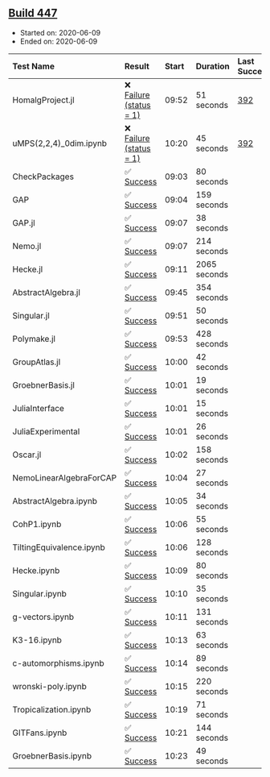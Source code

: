 ## [Build 447](https://oscarci.mathematik.uni-kl.de/job/oscar-julia-1.4/447/)

* Started on: 2020-06-09
* Ended on: 2020-06-09

| Test Name    | Result | Start | Duration | Last Success | First Failure |
|:-------------|:-------|:------|:---------|:-------------|:--------------|
| HomalgProject.jl | ❌ [Failure (status = 1)](https://oscarci.mathematik.uni-kl.de/job/oscar-julia-1.4/447/artifact/logs/build-447/HomalgProject.jl.log) | 09:52 | 51 seconds | [392](https://oscarci.mathematik.uni-kl.de/job/oscar-julia-1.4/392/) | [393](https://oscarci.mathematik.uni-kl.de/job/oscar-julia-1.4/393/) |
| uMPS(2,2,4)_0dim.ipynb | ❌ [Failure (status = 1)](https://oscarci.mathematik.uni-kl.de/job/oscar-julia-1.4/447/artifact/logs/build-447/uMPS-2-2-4-_0dim.ipynb.log) | 10:20 | 45 seconds | [392](https://oscarci.mathematik.uni-kl.de/job/oscar-julia-1.4/392/) | [393](https://oscarci.mathematik.uni-kl.de/job/oscar-julia-1.4/393/) |
| CheckPackages | ✅ [Success](https://oscarci.mathematik.uni-kl.de/job/oscar-julia-1.4/447/artifact/logs/build-447/CheckPackages.log) | 09:03 | 80 seconds |  |  |
| GAP | ✅ [Success](https://oscarci.mathematik.uni-kl.de/job/oscar-julia-1.4/447/artifact/logs/build-447/GAP.log) | 09:04 | 159 seconds |  |  |
| GAP.jl | ✅ [Success](https://oscarci.mathematik.uni-kl.de/job/oscar-julia-1.4/447/artifact/logs/build-447/GAP.jl.log) | 09:07 | 38 seconds |  |  |
| Nemo.jl | ✅ [Success](https://oscarci.mathematik.uni-kl.de/job/oscar-julia-1.4/447/artifact/logs/build-447/Nemo.jl.log) | 09:07 | 214 seconds |  |  |
| Hecke.jl | ✅ [Success](https://oscarci.mathematik.uni-kl.de/job/oscar-julia-1.4/447/artifact/logs/build-447/Hecke.jl.log) | 09:11 | 2065 seconds |  |  |
| AbstractAlgebra.jl | ✅ [Success](https://oscarci.mathematik.uni-kl.de/job/oscar-julia-1.4/447/artifact/logs/build-447/AbstractAlgebra.jl.log) | 09:45 | 354 seconds |  |  |
| Singular.jl | ✅ [Success](https://oscarci.mathematik.uni-kl.de/job/oscar-julia-1.4/447/artifact/logs/build-447/Singular.jl.log) | 09:51 | 50 seconds |  |  |
| Polymake.jl | ✅ [Success](https://oscarci.mathematik.uni-kl.de/job/oscar-julia-1.4/447/artifact/logs/build-447/Polymake.jl.log) | 09:53 | 428 seconds |  |  |
| GroupAtlas.jl | ✅ [Success](https://oscarci.mathematik.uni-kl.de/job/oscar-julia-1.4/447/artifact/logs/build-447/GroupAtlas.jl.log) | 10:00 | 42 seconds |  |  |
| GroebnerBasis.jl | ✅ [Success](https://oscarci.mathematik.uni-kl.de/job/oscar-julia-1.4/447/artifact/logs/build-447/GroebnerBasis.jl.log) | 10:01 | 19 seconds |  |  |
| JuliaInterface | ✅ [Success](https://oscarci.mathematik.uni-kl.de/job/oscar-julia-1.4/447/artifact/logs/build-447/JuliaInterface.log) | 10:01 | 15 seconds |  |  |
| JuliaExperimental | ✅ [Success](https://oscarci.mathematik.uni-kl.de/job/oscar-julia-1.4/447/artifact/logs/build-447/JuliaExperimental.log) | 10:01 | 26 seconds |  |  |
| Oscar.jl | ✅ [Success](https://oscarci.mathematik.uni-kl.de/job/oscar-julia-1.4/447/artifact/logs/build-447/Oscar.jl.log) | 10:02 | 158 seconds |  |  |
| NemoLinearAlgebraForCAP | ✅ [Success](https://oscarci.mathematik.uni-kl.de/job/oscar-julia-1.4/447/artifact/logs/build-447/NemoLinearAlgebraForCAP.log) | 10:04 | 27 seconds |  |  |
| AbstractAlgebra.ipynb | ✅ [Success](https://oscarci.mathematik.uni-kl.de/job/oscar-julia-1.4/447/artifact/logs/build-447/AbstractAlgebra.ipynb.log) | 10:05 | 34 seconds |  |  |
| CohP1.ipynb | ✅ [Success](https://oscarci.mathematik.uni-kl.de/job/oscar-julia-1.4/447/artifact/logs/build-447/CohP1.ipynb.log) | 10:06 | 55 seconds |  |  |
| TiltingEquivalence.ipynb | ✅ [Success](https://oscarci.mathematik.uni-kl.de/job/oscar-julia-1.4/447/artifact/logs/build-447/TiltingEquivalence.ipynb.log) | 10:06 | 128 seconds |  |  |
| Hecke.ipynb | ✅ [Success](https://oscarci.mathematik.uni-kl.de/job/oscar-julia-1.4/447/artifact/logs/build-447/Hecke.ipynb.log) | 10:09 | 80 seconds |  |  |
| Singular.ipynb | ✅ [Success](https://oscarci.mathematik.uni-kl.de/job/oscar-julia-1.4/447/artifact/logs/build-447/Singular.ipynb.log) | 10:10 | 35 seconds |  |  |
| g-vectors.ipynb | ✅ [Success](https://oscarci.mathematik.uni-kl.de/job/oscar-julia-1.4/447/artifact/logs/build-447/g-vectors.ipynb.log) | 10:11 | 131 seconds |  |  |
| K3-16.ipynb | ✅ [Success](https://oscarci.mathematik.uni-kl.de/job/oscar-julia-1.4/447/artifact/logs/build-447/K3-16.ipynb.log) | 10:13 | 63 seconds |  |  |
| c-automorphisms.ipynb | ✅ [Success](https://oscarci.mathematik.uni-kl.de/job/oscar-julia-1.4/447/artifact/logs/build-447/c-automorphisms.ipynb.log) | 10:14 | 89 seconds |  |  |
| wronski-poly.ipynb | ✅ [Success](https://oscarci.mathematik.uni-kl.de/job/oscar-julia-1.4/447/artifact/logs/build-447/wronski-poly.ipynb.log) | 10:15 | 220 seconds |  |  |
| Tropicalization.ipynb | ✅ [Success](https://oscarci.mathematik.uni-kl.de/job/oscar-julia-1.4/447/artifact/logs/build-447/Tropicalization.ipynb.log) | 10:19 | 71 seconds |  |  |
| GITFans.ipynb | ✅ [Success](https://oscarci.mathematik.uni-kl.de/job/oscar-julia-1.4/447/artifact/logs/build-447/GITFans.ipynb.log) | 10:21 | 144 seconds |  |  |
| GroebnerBasis.ipynb | ✅ [Success](https://oscarci.mathematik.uni-kl.de/job/oscar-julia-1.4/447/artifact/logs/build-447/GroebnerBasis.ipynb.log) | 10:23 | 49 seconds |  |  |
